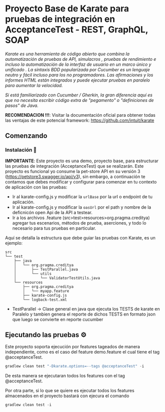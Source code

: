#  Proyecto Base de Karate para pruebas de integración en AcceptanceTest - REST, GraphQL, SOAP
_Karate es una herramienta de código abierto que combina la automatización de pruebas de API, simulacros , pruebas de rendimiento e incluso la automatización de la interfaz de usuario en un marco único y unificado . La sintaxis BDD popularizada por Cucumber es un lenguaje neutro y fácil incluso para los no programadores. Las afirmaciones y los informes HTML están integrados y puede ejecutar pruebas en paralelo para aumentar la velocidad._

_Si está familiarizado con Cucumber / Gherkin, la gran diferencia aquí es que no necesita escribir código extra de "pegamento" o "definiciones de pasos" de Java._

**RECOMENDACION !!!**: Visitar la documentación oficial para obtener todas las ventajas de este potencial framework: https://github.com/intuit/karate
## Comenzando

### Instalación 🔧

**IMPORTANTE**: Este proyecto es una demo, proyecto base, para estructurar las pruebas de integración (AcceptanceTest) que se realizarán. Este proyecto es funcional yo consume la pet-store  API en su versión 3 (https://petstore3.swagger.io/api/v3), sin embargo, a continuación te contamos que debes modificar y configurar para comenzar en tu contexto de aplicación con las pruebas:
- Ir al karate-config.js y modificar la `urlBase` por la url o endpoint de tu aplicación.
- Ir al karate-config.js y modificar la `oasUrl` por el path y nombre de la deficnicón open Api de la API a testear.
- Ir a los archivos .feature (src>test>resources>org.pragma.creditya) agregar tus escenarios, métodos de prueba, aserciones, y todo lo necesario para tus pruebas en particular.

Aquí se detalla la estructura que debe guiar las pruebas con Karate, es un ejemplo:

```
src
└── test
    ├── java
    │   └── org.pragma.creditya
    │       ├── TestParallel.java
    │       └── utils
    │           └── ValidatorTestUtils.java
    └── resources
        ├── org.pragma.creditya
        │   └── myapp.feature
        ├── karate-config.js
        └── logback-test.xml
```

- TestParallel -> Clase general en java que ejecuta los TESTS de karate en Paralelo y tambien genera el reporte de dichos TESTS en formato json que luego se convierte en reporte cucumber

## Ejecutando las pruebas ⚙️
Este proyecto soporta ejecución por features tageados de manera independiente, como es el caso del feature demo.feature el cual tiene el tag @acceptanceTest.

```gradle
gradlew clean test "-Dkarate.options=--tags @acceptanceTest" -i
```

De esta manera se ejecutaran todos los features con el tag @acceptanceTest.

Por otra parte, si lo que se quiere es ejecutar todos los features almacenados en el proyecto bastará con ejecura el comando

```gradle
gradlew clean test -i
```
